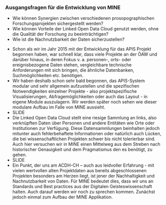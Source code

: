 ### Ausgangsfragen für die Entwicklung von MINE

- Wie können Synergien zwischen verschiedenen prosopographischen Forschungsprojekten sichergestellt werden?
- Wie können Vorteile der Linked Open Data Cloud genutzt werden, ohne die Qualität der Forschung zu beeinträchtigen?<!-- .element: class="fragment" -->
- Wie ist die Nachnutzbarkeit der Daten sicherzustellen?<!-- .element: class="fragment" -->


<aside class="notes">
    <ul>
    <li>Schon als wir im Jahr 2015 mit der Entwicklung für das APIS Projekt begonnen haben, war schnell klar, dass viele Projekte an der ÖAW und darüber hinaus, in deren Fokus v. a. personen-, orts- oder ereignisbezogene Daten stehen, vergleichbare technische Anforderungen mit sich bringen, die ähnliche Datenbanken, Suchmöglichkeiten etc. benötigen.</li>
    <li>Wir haben deshalb schon sehr bald begonnen, das APIS-System modular und sehr allgemein aufzustellen und die spezifischen Notwendigkeiten einzelner Projekte - also projektspezifische Visualisierungen, Abfragemöglichkeiten oder auch das Layout - in eigene Module auszulagern.
    Wir werden später noch sehen wie dieser modulare Aufbau im Falle von MINE aussieht.</li>
    <li>SLIDE</li>
    <li>Die Linked Open Data Cloud stellt eine riesige Sammlung an links, also verknüpften Daten über Personen und andere Entitäten wie Orte oder Institutionen zur Verfügung. Diese Datensammlungen beinhalten jedoch mitunter auch fehlerbehaftete Informationen oder natürlich auch Lücken, die bei wissenschaftlichen Projekten schwer bis nicht tolerierbar sind. Auch hier versuchen wir in MINE einen Mittelweg aus dem Streben nach historischer Genauigkeit und
    dem Pragmatismus den es benötigt, zu gehen.</li>
    <li>SLIDE</li>
    <li>Ein Punkt, der uns am ACDH-CH – auch aus leidvoller Erfahrung - mit vielen wertvollen alten Projektdaten aus bereits abgeschlossenen Projekten besonders am Herzen liegt, ist jener der Nachhaltigkeit und Nachnutzbarkeit von Daten. Für MINE bedeutet dies, dass wir uns an Standards und Best practices aus der Digitalen Geisteswissenschaft halten. Auch darauf werden wir noch zu sprechen kommen. Zunächst jedoch einmal zum Aufbau der MINE Applikation.</li>
    </ul>
</aside>